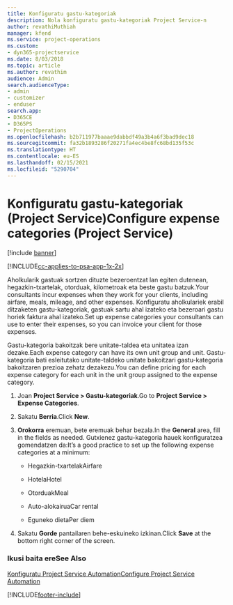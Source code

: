 ```yaml
---
title: Konfiguratu gastu-kategoriak
description: Nola konfiguratu gastu-kategoriak Project Service-n
author: revathiMuthiah
manager: kfend
ms.service: project-operations
ms.custom:
- dyn365-projectservice
ms.date: 8/03/2018
ms.topic: article
ms.author: revathim
audience: Admin
search.audienceType:
- admin
- customizer
- enduser
search.app:
- D365CE
- D365PS
- ProjectOperations
ms.openlocfilehash: b2b711977baaae9dabbdf49a3b4a6f3bad9dec18
ms.sourcegitcommit: fa32b1893286f20271fa4ec4be8fc68bd135f53c
ms.translationtype: HT
ms.contentlocale: eu-ES
ms.lasthandoff: 02/15/2021
ms.locfileid: "5290704"
---
```

# <a name="configure-expense-categories-project-service"></a><span data-ttu-id="4727a-103">Konfiguratu gastu-kategoriak (Project Service)</span><span class="sxs-lookup"><span data-stu-id="4727a-103">Configure expense categories (Project Service)</span></span>

[!include [banner](../includes/psa-now-project-operations.md)]

[!INCLUDE[cc-applies-to-psa-app-1x-2x](../includes/cc-applies-to-psa-app-1x-2x.md)]

<span data-ttu-id="4727a-104">Aholkularik gastuak sortzen dituzte bezeroentzat lan egiten dutenean, hegazkin-txartelak, otorduak, kilometroak eta beste gastu batzuk.</span><span class="sxs-lookup"><span data-stu-id="4727a-104">Your consultants incur expenses when they work for your clients, including airfare, meals, mileage, and other expenses.</span></span> <span data-ttu-id="4727a-105">Konfiguratu aholkulariek erabil ditzaketen gastu-kategoriak, gastuak sartu ahal izateko eta bezeroari gastu horiek faktura ahal izateko.</span><span class="sxs-lookup"><span data-stu-id="4727a-105">Set up expense categories your consultants can use to enter their expenses, so you can invoice your client for those expenses.</span></span>  
  
<span data-ttu-id="4727a-106">Gastu-kategoria bakoitzak bere unitate-taldea eta unitatea izan dezake.</span><span class="sxs-lookup"><span data-stu-id="4727a-106">Each expense category can have its own unit group and unit.</span></span> <span data-ttu-id="4727a-107">Gastu-kategoria bati esleitutako unitate-taldeko unitate bakoitzari gastu-kategoria bakoitzaren prezioa zehatz dezakezu.</span><span class="sxs-lookup"><span data-stu-id="4727a-107">You can define pricing for each expense category for each unit in the unit group assigned to the expense category.</span></span>  
  
1.  <span data-ttu-id="4727a-108">Joan **Project Service > Gastu-kategoriak**.</span><span class="sxs-lookup"><span data-stu-id="4727a-108">Go to **Project Service > Expense Categories**.</span></span>  
  
2.  <span data-ttu-id="4727a-109">Sakatu **Berria**.</span><span class="sxs-lookup"><span data-stu-id="4727a-109">Click **New**.</span></span>  
  
3.  <span data-ttu-id="4727a-110">**Orokorra** eremuan, bete eremuak behar bezala.</span><span class="sxs-lookup"><span data-stu-id="4727a-110">In the **General** area, fill in the fields as needed.</span></span> <span data-ttu-id="4727a-111">Gutxienez gastu-kategoria hauek konfiguratzea gomendatzen da:</span><span class="sxs-lookup"><span data-stu-id="4727a-111">It’s a good practice to set up the following expense categories at a minimum:</span></span>  
  
    -   <span data-ttu-id="4727a-112">Hegazkin-txartelak</span><span class="sxs-lookup"><span data-stu-id="4727a-112">Airfare</span></span>  
  
    -   <span data-ttu-id="4727a-113">Hotela</span><span class="sxs-lookup"><span data-stu-id="4727a-113">Hotel</span></span>  
  
    -   <span data-ttu-id="4727a-114">Otorduak</span><span class="sxs-lookup"><span data-stu-id="4727a-114">Meal</span></span>  
  
    -   <span data-ttu-id="4727a-115">Auto-alokairua</span><span class="sxs-lookup"><span data-stu-id="4727a-115">Car rental</span></span>  
  
    -   <span data-ttu-id="4727a-116">Eguneko dieta</span><span class="sxs-lookup"><span data-stu-id="4727a-116">Per diem</span></span>  
  
4.  <span data-ttu-id="4727a-117">Sakatu **Gorde** pantailaren behe-eskuineko izkinan.</span><span class="sxs-lookup"><span data-stu-id="4727a-117">Click **Save** at the bottom right corner of the screen.</span></span>  
  
### <a name="see-also"></a><span data-ttu-id="4727a-118">Ikusi baita ere</span><span class="sxs-lookup"><span data-stu-id="4727a-118">See Also</span></span>  
 [<span data-ttu-id="4727a-119">Konfiguratu Project Service Automation</span><span class="sxs-lookup"><span data-stu-id="4727a-119">Configure Project Service Automation</span></span>](../psa/configure.md)


[!INCLUDE[footer-include](../includes/footer-banner.md)]